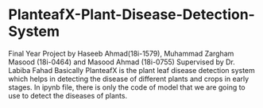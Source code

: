 # PlanteafX-Plant-Disease-Detection-System
Final Year Project by Haseeb Ahmad(18i-1579), Muhammad Zargham Masood (18i-0464) and Masood Ahmad (18i-0755)
Supervised by Dr. Labiba Fahad
Basically PlanteafX is the plant leaf disease detection system which helps in detecting the disease of different plants and crops in early stages.
In ipynb file, there is only the code of model that we are going to use to detect the diseases of plants.

